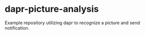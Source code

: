 # dapr-picture-analysis
Example repository utilizing dapr to recognize a picture and send notification.
